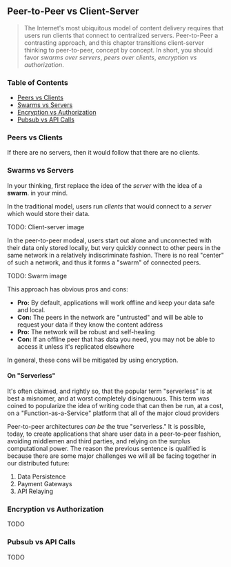 ## Peer-to-Peer vs Client-Server

> The Internet's most ubiquitous model of content delivery requires that users run clients that connect to centralized servers. Peer-to-Peer a contrasting approach, and this chapter transitions client-server thinking to peer-to-peer, concept by concept. In short, you should favor _swarms over servers_, _peers over clients_, _encryption vs authorization_.

<div>
  <h3>Table of Contents</h3>
  
- [Peers vs Clients](#peers-vs-clients)
- [Swarms vs Servers](#swarms-vs-servers)
- [Encryption vs Authorization](#encryption-vs-authorization)
- [Pubsub vs API Calls](#pubsub-vs-api-calls)

</div>

### Peers vs Clients

If there are no servers, then it would follow that there are no clients.

### Swarms vs Servers

In your thinking, first replace the idea of the _server_ with the idea of a **swarm**. in your mind.

In the traditional model, users run _clients_ that would connect to a _server_ which would store their data.

TODO: Client-server image

In the peer-to-peer modeal, users start out alone and unconnected with their data only stored locally, but very quickly connect to other peers in the same network in a relatively indiscriminate fashion. There is no real "center" of such a network, and thus it forms a "swarm" of connected peers.

TODO: Swarm image

This approach has obvious pros and cons:

- **Pro:** By default, applications will work offline and keep your data safe and local. 
- **Con:** The peers in the network are "untrusted" and will be able to request your data if they know the content address
- **Pro:** The network will be robust and self-healing
- **Con:** If an offline peer that has data you need, you may not be able to access it unless it's replicated elsewhere

In general, these cons will be mitigated by using encryption.

#### On "Serverless"

It's often claimed, and rightly so, that the popular term "serverless" is at best a misnomer, and at worst completely disingenuous. This term was coined to popularize the idea of writing code that can then be run, at a cost, on a "Function-as-a-Service" platform that all of the major cloud providers 

Peer-to-peer architectures _can be_ the true "serverless." It is possible, today, to create applications that share user data in a peer-to-peer fashion, avoiding middlemen and third parties, and relying on the surplus computational power. The reason the previous sentence is qualified is because there are some major challenges we will all be facing together in our distributed future:

1. Data Persistence
2. Payment Gateways
3. API Relaying

### Encryption vs Authorization

TODO

### Pubsub vs API Calls

TODO
